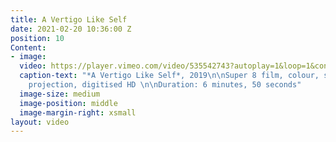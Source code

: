 ```yaml
---
title: A Vertigo Like Self
date: 2021-02-20 10:36:00 Z
position: 10
Content:
- image: 
  video: https://player.vimeo.com/video/535542743?autoplay=1&loop=1&controls=false
  caption-text: "*A Vertigo Like Self*, 2019\n\nSuper 8 film, colour, silent\n\nFor
    projection, digitised HD \n\nDuration: 6 minutes, 50 seconds"
  image-size: medium
  image-position: middle
  image-margin-right: xsmall
layout: video
---
```


